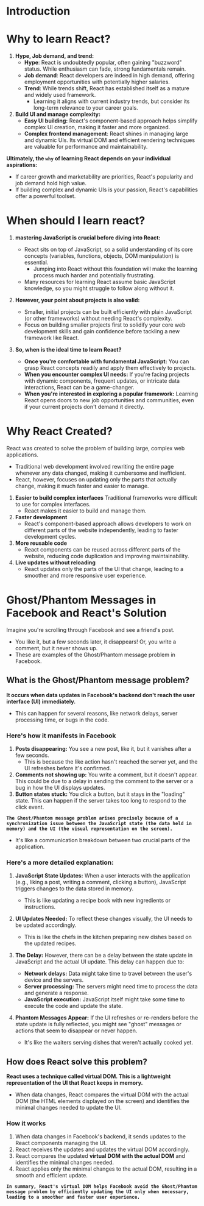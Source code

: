 # Introduction

# Why to learn React?

1. **Hype, Job demand, and trend:**
   - **Hype**: React is undoubtedly popular, often gaining "buzzword" status. While enthusiasm can fade, strong fundamentals remain.
   - **Job demand**: React developers are indeed in high demand, offering employment opportunities with potentially higher salaries.
   - **Trend**: While trends shift, React has established itself as a mature and widely used framework.
     - Learning it aligns with current industry trends, but consider its long-term relevance to your career goals.
2. **Build UI and manage complexity:**
   - **Easy UI building:** React's component-based approach helps simplify complex UI creation, making it faster and more organized.
   - **Complex frontend management**: React shines in managing large and dynamic UIs. Its virtual DOM and efficient rendering techniques are valuable for performance and maintainability.

**Ultimately, the `why` of learning React depends on your individual aspirations:**

- If career growth and marketability are priorities, React's popularity and job demand hold high value.
- If building complex and dynamic UIs is your passion, React's capabilities offer a powerful toolset.

# When should I learn react?

1. **mastering JavaScript is crucial before diving into React:**
   - React sits on top of JavaScript, so a solid understanding of its core concepts (variables, functions, objects, DOM manipulation) is essential.
     - Jumping into React without this foundation will make the learning process much harder and potentially frustrating.
   - Many resources for learning React assume basic JavaScript knowledge, so you might struggle to follow along without it.
2. **However, your point about projects is also valid:**

   - Smaller, initial projects can be built efficiently with plain JavaScript (or other frameworks) without needing React's complexity.
   - Focus on building smaller projects first to solidify your core web development skills and gain confidence before tackling a new framework like React.

3. **So, when is the ideal time to learn React?**
   - **Once you're comfortable with fundamental JavaScript:** You can grasp React concepts readily and apply them effectively to projects.
   - **When you encounter complex UI needs:** If you're facing projects with dynamic components, frequent updates, or intricate data interactions, React can be a game-changer.
   - **When you're interested in exploring a popular framework:** Learning React opens doors to new job opportunities and communities, even if your current projects don't demand it directly.

# Why React Created?

React was created to solve the problem of building large, complex web applications.

- Traditional web development involved rewriting the entire page whenever any data changed, making it cumbersome and inefficient.
- React, however, focuses on updating only the parts that actually change, making it much faster and easier to manage.

1. **Easier to build complex interfaces**
   Traditional frameworks were difficult to use for complex interfaces.
   - React makes it easier to build and manage them.
2. **Faster development**
   - React's component-based approach allows developers to work on different parts of the website independently, leading to faster development cycles.
3. **More reusable code**
   - React components can be reused across different parts of the website, reducing code duplication and improving maintainability.
4. **Live updates without reloading**
   - React updates only the parts of the UI that change, leading to a smoother and more responsive user experience.

# Ghost/Phantom Messages in Facebook and React's Solution

Imagine you're scrolling through Facebook and see a friend's post.

- You like it, but a few seconds later, it disappears! Or, you write a comment, but it never shows up.
- These are examples of the Ghost/Phantom message problem in Facebook.

## What is the Ghost/Phantom message problem?

**It occurs when data updates in Facebook's backend don't reach the user interface (UI) immediately.**

- This can happen for several reasons, like network delays, server processing time, or bugs in the code.

### Here's how it manifests in Facebook

1. **Posts disappearing:** You see a new post, like it, but it vanishes after a few seconds.
   - This is because the like action hasn't reached the server yet, and the UI refreshes before it's confirmed.
2. **Comments not showing up:** You write a comment, but it doesn't appear. This could be due to a delay in sending the comment to the server or a bug in how the UI displays updates.
3. **Button states stuck:** You click a button, but it stays in the "loading" state. This can happen if the server takes too long to respond to the click event.

**`The Ghost/Phantom message problem arises precisely because of a synchronization issue between the JavaScript state (the data held in memory) and the UI (the visual representation on the screen).`**

- It's like a communication breakdown between two crucial parts of the application.

### Here's a more detailed explanation:

1. **JavaScript State Updates:** When a user interacts with the application (e.g., liking a post, writing a comment, clicking a button), JavaScript triggers changes to the data stored in memory.
   - This is like updating a recipe book with new ingredients or instructions.
2. **UI Updates Needed:** To reflect these changes visually, the UI needs to be updated accordingly.
   - This is like the chefs in the kitchen preparing new dishes based on the updated recipes.
3. **The Delay:** However, there can be a delay between the state update in JavaScript and the actual UI update. This delay can happen due to:

   - **Network delays:** Data might take time to travel between the user's device and the servers.
   - **Server processing:** The servers might need time to process the data and generate a response.
   - **JavaScript execution:** JavaScript itself might take some time to execute the code and update the state.

4. **Phantom Messages Appear:** If the UI refreshes or re-renders before the state update is fully reflected, you might see "ghost" messages or actions that seem to disappear or never happen.
   - It's like the waiters serving dishes that weren't actually cooked yet.

## How does React solve this problem?

**React uses a technique called virtual DOM. This is a lightweight representation of the UI that React keeps in memory.**

- When data changes, React compares the virtual DOM with the actual DOM (the HTML elements displayed on the screen) and identifies the minimal changes needed to update the UI.

### How it works

1. When data changes in Facebook's backend, it sends updates to the React components managing the UI.
2. React receives the updates and updates the virtual DOM accordingly.
3. React compares the updated **virtual DOM with the actual DOM** and identifies the minimal changes needed.
4. React applies only the minimal changes to the actual DOM, resulting in a smooth and efficient update.

**`In summary, React's virtual DOM helps Facebook avoid the Ghost/Phantom message problem by efficiently updating the UI only when necessary, leading to a smoother and faster user experience.`**
